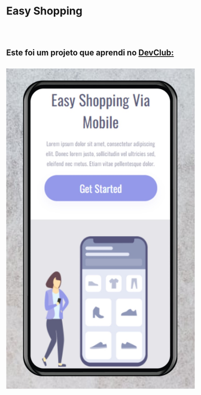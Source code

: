 <h1>Easy Shopping</h1>
<br>
<br>
<h2>Este foi um projeto que aprendi no <a href="https://rodolfomori.com.br/devclub">DevClub:</a><h2>
  
<img src="https://github.com/anammonteiro/easy-shopping/blob/master/img/easy1.jpg?raw=true"/>
  
 
